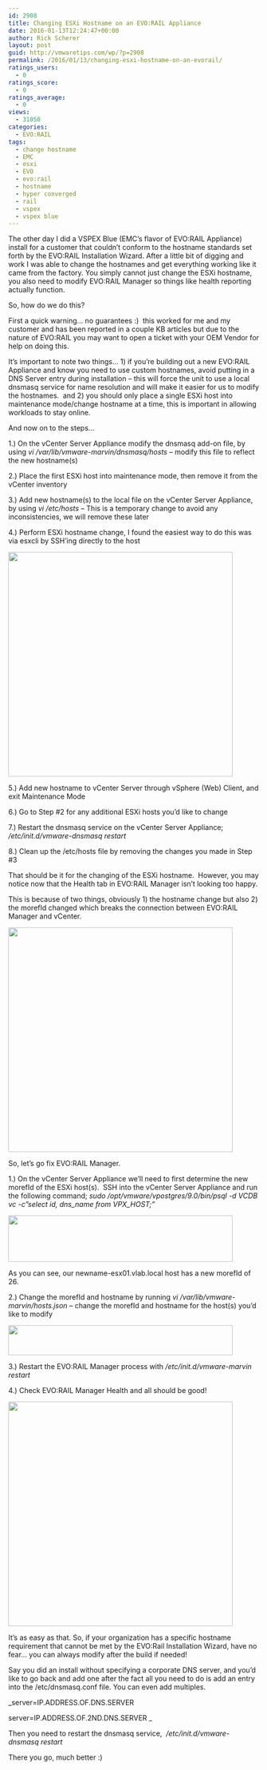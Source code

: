 ```yaml
---
id: 2908
title: Changing ESXi Hostname on an EVO:RAIL Appliance
date: 2016-01-13T12:24:47+00:00
author: Rick Scherer
layout: post
guid: http://vmwaretips.com/wp/?p=2908
permalink: /2016/01/13/changing-esxi-hostname-on-an-evorail/
ratings_users:
  - 0
ratings_score:
  - 0
ratings_average:
  - 0
views:
  - 31050
categories:
  - EVO:RAIL
tags:
  - change hostname
  - EMC
  - esxi
  - EVO
  - evo:rail
  - hostname
  - hyper converged
  - rail
  - vspex
  - vspex blue
---
```

The other day I did a VSPEX Blue (EMC&#8217;s flavor of EVO:RAIL Appliance) install for a customer that couldn&#8217;t conform to the hostname standards set forth by the EVO:RAIL Installation Wizard. After a little bit of digging and work I was able to change the hostnames and get everything working like it came from the factory. You simply cannot just change the ESXi hostname, you also need to modify EVO:RAIL Manager so things like health reporting actually function.

So, how do we do this?

First a quick warning&#8230; no guarantees :)  this worked for me and my customer and has been reported in a couple KB articles but due to the nature of EVO:RAIL you may want to open a ticket with your OEM Vendor for help on doing this.

It&#8217;s important to note two things&#8230; 1) if you&#8217;re building out a new EVO:RAIL Appliance and know you need to use custom hostnames, avoid putting in a DNS Server entry during installation &#8211; this will force the unit to use a local dnsmasq service for name resolution and will make it easier for us to modify the hostnames.  and 2) you should only place a single ESXi host into maintenance mode/change hostname at a time, this is important in allowing workloads to stay online.

And now on to the steps&#8230;

1.) On the vCenter Server Appliance modify the dnsmasq add-on file, by using _vi /var/lib/vmware-marvin/dnsmasq/hosts_ &#8211; modify this file to reflect the new hostname(s)

2.) Place the first ESXi host into maintenance mode, then remove it from the vCenter inventory

3.) Add new hostname(s) to the local file on the vCenter Server Appliance, by using _vi /etc/hosts_ &#8211; This is a temporary change to avoid any inconsistencies, we will remove these later

4.) Perform ESXi hostname change, I found the easiest way to do this was via esxcli by SSH&#8217;ing directly to the host

<a href="http://vmwaretips.com/wp/wp-content/uploads/2016/01/esxi-hostname-change.jpg" target="_blank"><img class="wp-image-2909 alignnone" style="margin-top: 0px; margin-bottom: 0px; border: 0px;" title="esxi-hostname-change" src="http://vmwaretips.com/wp/wp-content/uploads/2016/01/esxi-hostname-change-300x123.jpg" alt="" width="450" srcset="http://www.vmwaretips.com/wp/wp-content/uploads/2016/01/esxi-hostname-change-300x123.jpg 300w, http://www.vmwaretips.com/wp/wp-content/uploads/2016/01/esxi-hostname-change.jpg 593w" sizes="(max-width: 300px) 100vw, 300px" /></a>

5.) Add new hostname to vCenter Server through vSphere (Web) Client, and exit Maintenance Mode

6.) Go to Step #2 for any additional ESXi hosts you&#8217;d like to change

7.) Restart the dnsmasq service on the vCenter Server Appliance; _/etc/init.d/vmware-dnsmasq restart_

8.) Clean up the /etc/hosts file by removing the changes you made in Step #3

That should be it for the changing of the ESXi hostname.  However, you may notice now that the Health tab in EVO:RAIL Manager isn&#8217;t looking too happy.
  
This is because of two things, obviously 1) the hostname change but also 2) the morefId changed which breaks the connection between EVO:RAIL Manager and vCenter.

<a href="http://vmwaretips.com/wp/wp-content/uploads/2016/01/evorailmanager.jpg" target="_blank"><img class="wp-image-2913 alignnone" title="evorailmanager" src="http://vmwaretips.com/wp/wp-content/uploads/2016/01/evorailmanager.jpg" alt="" width="450" srcset="http://www.vmwaretips.com/wp/wp-content/uploads/2016/01/evorailmanager.jpg 498w, http://www.vmwaretips.com/wp/wp-content/uploads/2016/01/evorailmanager-300x139.jpg 300w" sizes="(max-width: 498px) 100vw, 498px" /></a>

So, let&#8217;s go fix EVO:RAIL Manager.

1.) On the vCenter Server Appliance we&#8217;ll need to first determine the new morefId of the ESXi host(s).  SSH into the vCenter Server Appliance and run the following command; _sudo /opt/vmware/vpostgres/9.0/bin/psql -d VCDB vc -c&#8221;select id, dns\_name from VPX\_HOST;&#8221;_

<a href="http://vmwaretips.com/wp/wp-content/uploads/2016/01/evo-psql.jpg" target="_blank"><img class="alignnone  wp-image-2917" style="margin: 0px; border: 0px;" title="evo-psql" src="http://vmwaretips.com/wp/wp-content/uploads/2016/01/evo-psql.jpg" alt="" width="450" height="93" srcset="http://www.vmwaretips.com/wp/wp-content/uploads/2016/01/evo-psql.jpg 853w, http://www.vmwaretips.com/wp/wp-content/uploads/2016/01/evo-psql-300x61.jpg 300w" sizes="(max-width: 450px) 100vw, 450px" /></a>

As you can see, our newname-esx01.vlab.local host has a new morefId of 26.

2.) Change the morefId and hostname by running _vi /var/lib/vmware-marvin/hosts.json_ &#8211; change the morefId and hostname for the host(s) you&#8217;d like to modify

<a href="http://vmwaretips.com/wp/wp-content/uploads/2016/01/hosts_json.jpg" target="_blank"><img class="alignnone  wp-image-2919" style="border: 0px; margin: 0px;" title="hosts_json" src="http://vmwaretips.com/wp/wp-content/uploads/2016/01/hosts_json.jpg" alt="" width="450" height="60" srcset="http://www.vmwaretips.com/wp/wp-content/uploads/2016/01/hosts_json.jpg 1129w, http://www.vmwaretips.com/wp/wp-content/uploads/2016/01/hosts_json-300x39.jpg 300w, http://www.vmwaretips.com/wp/wp-content/uploads/2016/01/hosts_json-1024x136.jpg 1024w" sizes="(max-width: 450px) 100vw, 450px" /></a>

3.) Restart the EVO:RAIL Manager process with _/etc/init.d/vmware-marvin restart_

4.) Check EVO:RAIL Manager Health and all should be good!

<a href="http://vmwaretips.com/wp/wp-content/uploads/2016/01/marvin-newhost.jpg" target="_blank"><img class="alignnone  wp-image-2920" style="border: 0px; margin: 0px;" title="marvin-newhost" src="http://vmwaretips.com/wp/wp-content/uploads/2016/01/marvin-newhost.jpg" alt="" width="450" srcset="http://www.vmwaretips.com/wp/wp-content/uploads/2016/01/marvin-newhost.jpg 1013w, http://www.vmwaretips.com/wp/wp-content/uploads/2016/01/marvin-newhost-300x74.jpg 300w" sizes="(max-width: 1013px) 100vw, 1013px" /></a>

It&#8217;s as easy as that. So, if your organization has a specific hostname requirement that cannot be met by the EVO:Rail Installation Wizard, have no fear&#8230; you can always modify after the build if needed!

Say you did an install without specifying a corporate DNS server, and you&#8217;d like to go back and add one after the fact all you need to do is add an entry into the /etc/dnsmasq.conf file. You can even add multiples.

_server=IP.ADDRESS.OF.DNS.SERVER
  
server=IP.ADDRESS.OF.2ND.DNS.SERVER _

Then you need to restart the dnsmasq service,  _/etc/init.d/vmware-dnsmasq restart_

There you go, much better :)